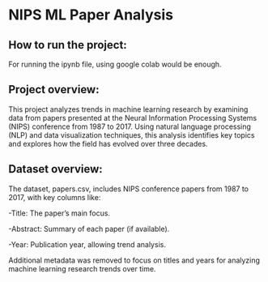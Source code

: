 # NIPS ML Paper Analysis

## How to run the project:
For running the ipynb file, using google colab would be enough.

## Project overview:
This project analyzes trends in machine learning research by examining data from papers presented at the Neural Information Processing Systems (NIPS) conference from 1987 to 2017. Using natural language processing (NLP) and data visualization techniques, this analysis identifies key topics and explores how the field has evolved over three decades.

## Dataset overview:
The dataset, papers.csv, includes NIPS conference papers from 1987 to 2017, with key columns like:

-Title: The paper’s main focus.

-Abstract: Summary of each paper (if available).

-Year: Publication year, allowing trend analysis.

Additional metadata was removed to focus on titles and years for analyzing machine learning research trends over time.